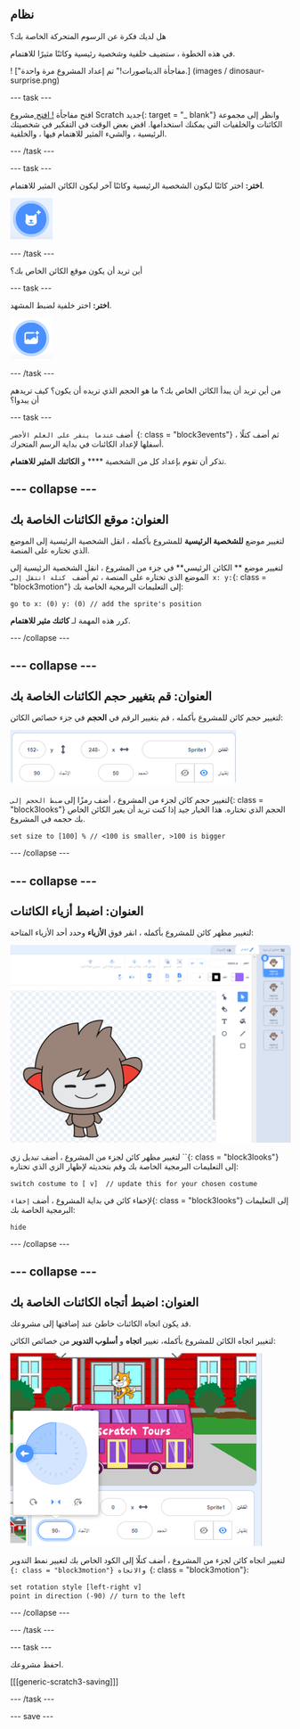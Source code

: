 ## نظام

<div style="display: flex; flex-wrap: wrap">
<div style="flex-basis: 200px; flex-grow: 1; margin-right: 15px;">
هل لديك فكرة عن الرسوم المتحركة الخاصة بك؟ 
  
في هذه الخطوة ، ستضيف خلفية وشخصية رئيسية وكائنًا مثيرًا للاهتمام. 
</div>
<div>  
! ["مفاجأة الديناصورات!" تم إعداد المشروع مرة واحدة.] (images / dinosaur-surprise.png)
</div>
</div>

--- task ---

افتح مفاجأة [! افتح ](https://scratch.mit.edu/projects/582222532/editor)مشروع Scratch جديد{: target = "_ blank"} وانظر إلى مجموعة الكائنات والخلفيات التي يمكنك استخدامها. اقض بعض الوقت في التفكير في شخصيتك الرئيسية ، والشيء المثير للاهتمام فيها ، والخلفية.

--- /task ---

--- task ---

**اختر:** اختر كائنًا ليكون الشخصية الرئيسية وكائنًا آخر ليكون الكائن المثير للاهتمام.

![أيقونة "اختر كائن".](images/add-sprite.png)

--- /task ---

أين تريد أن يكون موقع الكائن الخاص بك؟

--- task ---

**اختر:** اختر خلفية لضبط المشهد.

![أيقونة اختيار الخلفية.](images/add-backdrop.png)

--- /task ---

من أين تريد أن يبدأ الكائن الخاص بك؟ ما هو الحجم الذي تريده أن يكون؟ كيف تريدهم أن يبدوا؟

--- task ---

أضف `عندما ينقر على العلم الأخضر `{: class = "block3events"} ، ثم أضف كتلًا أسفلها لإعداد الكائنات في بداية الرسم المتحرك.

تذكر أن تقوم بإعداد كل من الشخصية **** و **الكائنك المثير للاهتمام**.

--- collapse ---
---
العنوان: موقع الكائنات الخاصة بك
---

لتغيير موضع **للشخصية الرئيسية** للمشروع بأكمله ، انقل الشخصية الرئيسية إلى الموضع الذي تختاره على المنصة.

لتغيير موضع ** الكائن الرئيسي** في جزء من المشروع ، انقل الشخصية الرئيسية إلى الموضع الذي تختاره على المنصة ، ثم أضف ` كتلة انتقل إلى x: y:`{: class = "block3motion"} إلى التعليمات البرمجية الخاصة بك:

```blocks3
go to x: (0) y: (0) // add the sprite's position
```

كرر هذه المهمة لـ **كائنك مثير للاهتمام**.

--- /collapse ---

--- collapse ---
---
العنوان: قم بتغيير حجم الكائنات الخاصة بك
---

لتغيير حجم كائن للمشروع بأكمله ، قم بتغيير الرقم في **الحجم** في جزء خصائص الكائن:

![](images/sprite-pane-size.png)

لتغيير حجم كائن لجزء من المشروع ، أضف رمزًا إلى `ضبط الحجم إلى`{: class = "block3looks"} الحجم الذي تختاره. هذا الخيار جيد إذا كنت تريد أن يغير الكائن الخاص بك حجمه في المشروع.

```blocks3
set size to [100] % // <100 is smaller, >100 is bigger
```

--- /collapse ---

--- collapse ---
---
العنوان: اضبط أزياء الكائنات
---

لتغيير مظهر كائن للمشروع بأكمله ، انقر فوق **الأزياء** وحدد أحد الأزياء المتاحة:

![علامة تبويب الأزياء ، مع الأزياء المتاحة للكائن.](images/nano-costumes.png)

لتغيير مظهر كائن لجزء من المشروع ، أضف تبديل زي ``{: class = "block3looks"} إلى التعليمات البرمجية الخاصة بك وقم بتحديثه لإظهار الزي الذي تختاره:

```blocks3
switch costume to [ v]  // update this for your chosen costume
```

لإخفاء كائن في بداية المشروع ، أضف `إخفاء`{: class = "block3looks"} إلى التعليمات البرمجية الخاصة بك:

```blocks3
hide 
```

--- /collapse ---

--- collapse ---
---
العنوان: اضبط أتجاه الكائنات الخاصة بك
---

قد يكون اتجاه الكائنات خاطئ عند إضافتها إلى مشروعك.

لتغيير اتجاه الكائن للمشروع بأكمله، تغيير **اتجاه** و **أسلوب التدوير** من خصائص الكائن:

![قائمة نمط الاتجاه والاستدارة في خصائص الكائن.](images/sprite-pane-direction.png)

لتغيير اتجاه كائن لجزء من المشروع ، أضف كتلًا إلى الكود الخاص بك لتغيير نمط التدوير ``{: class = "block3motion"} والاتجاه ``{: class = "block3motion"}:

```blocks3
set rotation style [left-right v]
point in direction (-90) // turn to the left
```

--- /collapse ---

--- /task ---

--- task ---

احفظ مشروعك.

[[[generic-scratch3-saving]]]

--- /task ---

--- save ---
